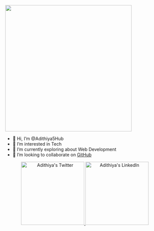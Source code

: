 <a href="(https://twitter.com/Adithiya1S)" target="_blank"><img src="https://user-images.githubusercontent.com/93365795/210151173-3ed83443-bc04-4d5d-a104-d924aa80de41.jpg" width = 400px /></a>
   
- 👋 Hi, I’m @Adithiya5Hub
- 👀 I’m interested in Tech
- 🌱 I’m currently exploring about Web Development
- 💞️ I’m looking to collaborate on [GitHub](https://github.com/Adithiya5Hub)
<p align="center">
 <a href="https://twitter.com/Adithiya1S">
    <img src="https://png.pngtree.com/png-vector/20221018/ourmid/pngtree-twitter-social-media-round-icon-png-image_6315985.png" height = 200px alt="Adithiya's Twitter"/>
  </a>
  <a href="https://www.linkedin.com/in/s-adithiya-9a252023a/">
    <img src="https://cdn-icons-png.flaticon.com/512/174/174857.png" height = 200px alt="Adithiya's LinkedIn"/>
  </a>
  </p>
 

<!---
Adithiya5Hub/Adithiya5Hub is a ✨ special ✨ repository because its `README.md` (this file) appears on your GitHub profile.
You can click the Preview link to take a look at your changes.
--->
